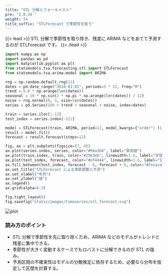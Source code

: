 ```yaml
---
title: "STL 分解とフォーキャスト"
pre: "2.8.34 "
weight: 34
title_suffix: "STLForecast で季節性を扱う"
---
```


{{< lead >}}
STL 分解で季節性を取り除き、残差に ARIMA などをあてて予測するのが STLForecast です。
{{< /lead >}}

```python
import numpy as np
import pandas as pd
import matplotlib.pyplot as plt
from statsmodels.tsa.forecasting.stl import STLForecast
from statsmodels.tsa.arima.model import ARIMA

rng = np.random.default_rng(11)
dates = pd.date_range("2018-01-01", periods=5 * 12, freq="M")
trend = 0.8 * np.arange(len(dates))
seasonal = 10 * np.sin(2 * np.pi * np.arange(len(dates)) / 12)
noise = rng.normal(0, 3, size=len(dates))
series = pd.Series(100 + trend + seasonal + noise, index=dates)

train = series.iloc[:-12]
test_index = series.index[-12:]

model = STLForecast(train, ARIMA, period=12, model_kwargs={"order": (1, 1, 1)})
result = model.fit()
forecast = result.forecast(steps=12)

fig, ax = plt.subplots(figsize=(7, 4))
ax.plot(series.index, series, color="#94a3b8", label="実測値")
ax.plot(train.index, train, color="#2563eb", linewidth=1.4, label="学習区間")
ax.plot(test_index, forecast, color="#ef4444", linewidth=1.6, label="STLForecast 予測")
ax.fill_between(test_index, forecast - 6, forecast + 6, color="#fecaca", alpha=0.4, label="±6の目安")
ax.set_title("STLForecast による季節調整と予測")
ax.set_xlabel("年月")
ax.set_ylabel("値")
ax.legend()
ax.grid(alpha=0.3)

fig.tight_layout()
fig.savefig("static/images/timeseries/stl_forecast.svg")
```

![plot](/images/timeseries/stl_forecast.svg)

### 読み方のポイント

- STL 分解で季節性を先に取り除くため、ARIMA などのモデルがトレンドと残差に集中できる。
- 季節性が大きく変動するケースでもロバストに分解できるのが STL の強み。
- 予測区間の不確実性はモデルの分散推定に依存するため、必要なら分布を仮定して区間を計算する。

